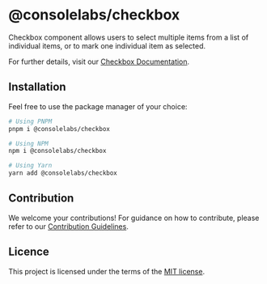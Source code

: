 # @consolelabs/checkbox

Checkbox component allows users to select multiple items from a list of
individual items, or to mark one individual item as selected.

For further details, visit our
[Checkbox Documentation](https://ds.console.so/?path=/docs/ui-checkbox--docs).

## Installation

Feel free to use the package manager of your choice:

```sh
# Using PNPM
pnpm i @consolelabs/checkbox

# Using NPM
npm i @consolelabs/checkbox

# Using Yarn
yarn add @consolelabs/checkbox
```

## Contribution

We welcome your contributions! For guidance on how to contribute, please refer
to our [Contribution Guidelines](/CONTRIBUTING.md).

## Licence

This project is licensed under the terms of the
[MIT license](https://choosealicense.com/licenses/mit/).

